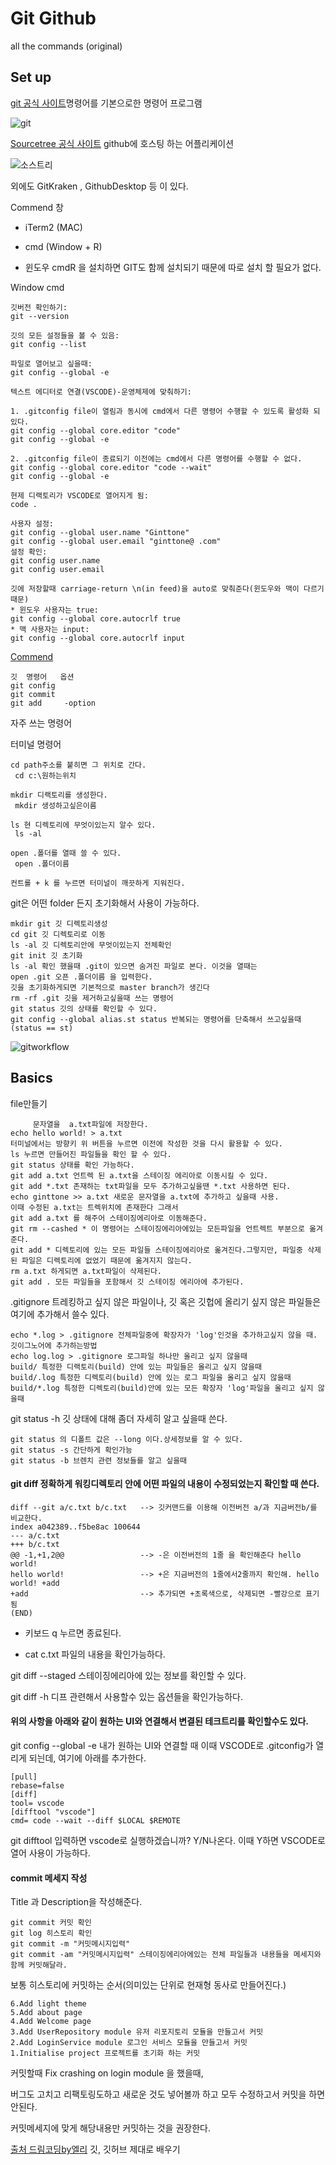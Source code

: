 # Git Github

all the commands (original)

## Set up

[git 공식 사이트](https://git-scm.com/)명령어를 기본으로한 명령어 프로그램

![git](md-images/git.jpg)



[Sourcetree 공식 사이트](https://www.sourcetreeapp.com/) github에 호스팅 하는 어플리케이션

![소스트리](md-images/%EC%86%8C%EC%8A%A4%ED%8A%B8%EB%A6%AC.jpg)

외에도 GitKraken , GithubDesktop 등 이 있다.



Commend 창

* iTerm2 (MAC)

* cmd (Window + R)

* 윈도우 cmdR 을 설치하면 GIT도 함께 설치되기 때문에 따로 설치 할 필요가 없다. 



Window cmd

```
깃버전 확인하기:
git --version

깃의 모든 설정들을 볼 수 있음:
git config --list

파일로 열어보고 싶을때:
git config --global -e

텍스트 에디터로 연결(VSCODE)-운영체제에 맞춰하기:

1. .gitconfig file이 열림과 동시에 cmd에서 다른 명령어 수행할 수 있도록 활성화 되있다.
git config --global core.editor "code"
git config --global -e

2. .gitconfig file이 종료되기 이전에는 cmd에서 다른 명령어를 수행할 수 없다.
git config --global core.editor "code --wait"
git config --global -e

현제 디랙토리가 VSCODE로 열어지게 됨:
code . 

사용자 설정:
git config --global user.name "Ginttone"
git config --global user.email "ginttone@ .com"
설정 확인:
git config user.name
git config user.email

깃에 저장할때 carriage-return \n(in feed)을 auto로 맞춰준다(윈도우와 맥이 다르기 때문)
* 윈도우 사용자는 true:
git config --global core.autocrlf true
* 맥 사용자는 input:
git config --global core.autocrlf input
```



[Commend](https://git-scm.com/docs)

```
깃  명령어   옵션
git config 
git commit
git add     -option
```



자주 쓰는 명령어

터미널 명령어

```
cd path주소를 붙히면 그 위치로 간다.
 cd c:\원하는위치

mkdir 디랙토리를 생성한다.
 mkdir 생성하고싶은이름

ls 현 디렉토리에 무엇이있는지 알수 있다.
 ls -al

open .폴더를 열때 쓸 수 있다.
 open .폴더이름
 
컨트롤 + k 를 누르면 터미널이 깨끗하게 지워진다. 
```



git은 어떤 folder 든지 초기화해서 사용이 가능하다.

```
mkdir git 깃 디렉토리생성
cd git 깃 디렉토리로 이동
ls -al 깃 디렉토리안에 무엇이있는지 전체확인
git init 깃 초기화
ls -al 확인 했을때 .git이 있으면 숨겨진 파일로 본다. 이것을 열때는
open .git 오픈 .폴더이름 을 입력한다.
깃을 초기화하게되면 기본적으로 master branch가 생긴다 
rm -rf .git 깃을 제거하고싶을때 쓰는 명령어
git status 깃의 상태를 확인할 수 있다.
git config --global alias.st status 반복되는 명령어를 단축해서 쓰고싶을때(status == st)

```

![gitworkflow](md-images/gitworkflow-16340985516171.png)

## Basics

file만들기

```
     문자열을  a.txt파일에 저장한다.
echo hello world! > a.txt
터미널에서는 방향키 위 버튼을 누르면 이전에 작성한 것을 다시 활용할 수 있다.
ls 누르면 만들어진 파일들을 확인 할 수 있다. 
git status 상태를 확인 가능하다.
git add a.txt 언트렉 된 a.txt을 스테이징 에리아로 이동시킬 수 있다.
git add *.txt 존재하는 txt파일을 모두 추가하고싶을땐 *.txt 사용하면 된다.
echo ginttone >> a.txt 새로운 문자열을 a.txt에 추가하고 싶을때 사용.
이때 수정된 a.txt는 트렉위치에 존재한다 그래서 
git add a.txt 를 해주어 스테이징에리아로 이동해준다. 
git rm --cashed * 이 명령어는 스테이징에리아에있는 모든파일을 언트렉트 부분으로 옮겨준다.
git add * 디렉토리에 있는 모든 파일들 스테이징에리아로 옮겨진다.그렇지만, 파일중 삭제 된 파일은 디렉토리에 없었기 때문에 옮겨지지 않는다. 
rm a.txt 하게되면 a.txt파일이 삭제된다. 
git add . 모든 파일들을 포함해서 깃 스테이징 에리아에 추가된다. 
```



.gitignore 트레킹하고 싶지 않은 파일이나, 깃 혹은 깃헙에 올리기 싶지 않은 파일들은 여기에 추가해서 쓸수 있다.

```
echo *.log > .gitignore 전체파일중에 확장자가 'log'인것을 추가하고싶지 않을 때. 깃이그노어에 추가하는방법
echo log.log > .gitignore 로그파일 하나만 올리고 싶지 않을때
build/ 특정한 디랙토리(build) 안에 있는 파일들은 올리고 싶지 않을때
build/.log 특정한 디렉토리(build) 안에 있는 로그 파일을 올리고 싶지 않을때 
build/*.log 특정한 디렉토리(build)안에 있는 모든 확장자 'log'파일을 올리고 싶지 않을때
```



git status -h 깃 상태에 대해 좀더 자세히 알고 싶을때 쓴다.

```
git status 의 디폴트 값은 --long 이다.상세정보를 알 수 있다.
git status -s 간단하게 확인가능
git status -b 브렌치 관련 정보들를 알고 싶을때 
```



#### git diff 정확하게 워킹디렉토리 안에 어떤 파일의 내용이 수정되었는지 확인할 때 쓴다.

```
diff --git a/c.txt b/c.txt   --> 깃커맨드를 이용해 이전버전 a/과 지금버전b/를 비교한다.
index a042389..f5be8ac 100644
--- a/c.txt                  
+++ b/c.txt                  
@@ -1,+1,2@@                 --> -은 이전버전의 1줄 을 확인해준다 hello world! 
hello world!                 --> +은 지금버전의 1줄에서2줄까지 확인해. hello world! +add
+add                         --> 추가되면 +초록색으로, 삭제되면 -빨강으로 표기됨
(END)
```

* 키보드 	q	누르면 종료된다.

* cat c.txt 파일의 내용을 확인가능하다.



git diff --staged 스테이징에리아에 있는 정보를 확인할 수 있다.

git diff -h 디프 관련해서 사용할수 있는 옵션들을 확인가능하다.



#### 위의 사항을 아래와 같이 원하는 UI와 연결해서 변결된 테크트리를 확인할수도 있다.

git config --global -e 내가 원하는 UI와 연결할 때 이때 VSCODE로 .gitconfig가 열리게 되늰데, 여기에 아래를 추가한다. 

```
[pull]
rebase=false
[diff]
tool= vscode
[difftool "vscode"]
cmd= code --wait --diff $LOCAL $REMOTE
```

git difftool 입력하면 vscode로 실행하겠습니까? Y/N나온다. 이때 Y하면 VSCODE로 열어 사용이 가능하다. 



#### commit 메세지 작성

Title 과 Description을 작성해준다. 

```
git commit 커밋 확인
git log 히스토리 확인
git commit -m "커밋메시지입력" 
git commit -am "커밋메시지입력" 스테이징에리아에있는 전체 파일들과 내용들을 메세지와함께 커밋해달라.
```



보통 히스토리에 커밋하는 순서(의미있는 단위로 현재형 동사로 만들어진다.)

```
6.Add light theme
5.Add about page
4.Add Welcome page
3.Add UserRepository module 유저 리포지토리 모듈을 만들고서 커밋
2.Add LoginService module 로그인 서비스 모듈을 만들고서 커밋
1.Initialise project 프로젝트를 초기화 하는 커밋
```

커밋할때 Fix crashing on login module 을 했을때, 

버그도 고치고 리팩토링도하고 새로운 것도 넣어볼까 하고 모두 수정하고서 커밋을 하면 안된다. 

커밋메세지에 맞게 해당내용만 커밋하는 것을 권장한다.





[출처 드림코딩by엘리](https://youtu.be/Z9dvM7qgN9s) 깃, 깃허브 제대로 배우기


